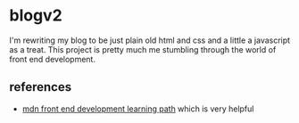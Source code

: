 # blogv2

I'm rewriting my blog to be just plain old html and css and a little a javascript as a treat. This project is pretty
much me stumbling through the world of front end development.

## references

- [mdn front end development learning path](https://developer.mozilla.org/en-US/docs/Learn/Front-end_web_developer)
  which is very helpful